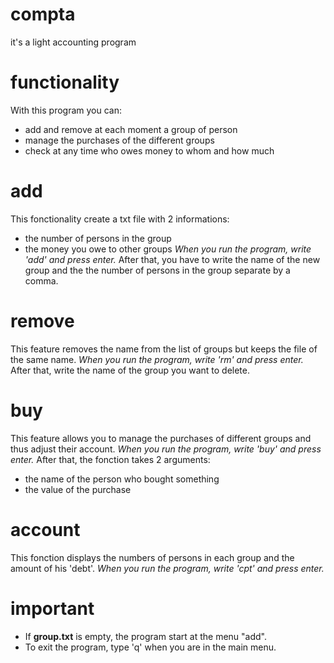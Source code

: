# compta
it's a light accounting program

# functionality
With this program you can:
- add and remove at each moment a group of person
- manage the purchases of the different groups
- check at any time who owes money to whom and how much

# add
This fonctionality create a txt file with 2 informations:
- the number of persons in the group
- the money you owe to other groups
*When you run the program, write 'add' and press enter.*
After that, you have to write the name of the new group and the the number of persons in the group separate by a comma.

# remove
This feature removes the name from the list of groups but keeps the file of the same name.
*When you run the program, write 'rm' and press enter.*
After that, write the name of the group you want to delete.

# buy
This feature allows you to manage the purchases of different groups and thus adjust their account.
*When you run the program, write 'buy' and press enter.*
After that, the fonction takes 2 arguments:
- the name of the person who bought something
- the value of the purchase

# account
This fonction displays the numbers of persons in each group and the amount of his 'debt'.
*When you run the program, write 'cpt' and press enter.*

# important
- If **group.txt** is empty, the program start at the menu "add".
- To exit the program, type 'q' when you are in the main menu.
